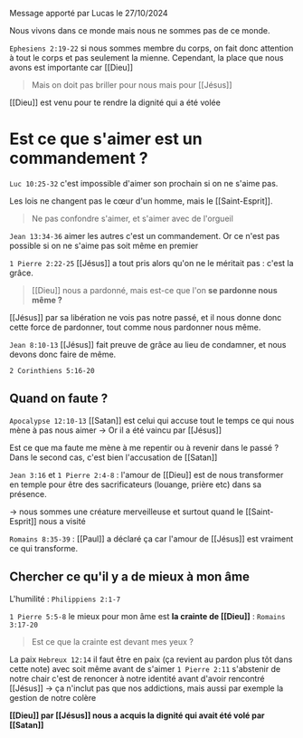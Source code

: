 Message apporté par Lucas le 27/10/2024

Nous vivons dans ce monde mais nous ne sommes pas de ce monde.

`Ephesiens 2:19-22` si nous sommes membre du corps, on fait donc attention à tout le corps et pas seulement la mienne.
Cependant, la place que nous avons est importante car [[Dieu]]
> Mais on doit pas briller pour nous mais pour [[Jésus]]

[[Dieu]] est venu pour te rendre la dignité qui a été volée
# Est ce que s'aimer est un commandement ?
`Luc 10:25-32` c'est impossible d'aimer son prochain si on ne s'aime pas.

Les lois ne changent pas le cœur d'un homme, mais le [[Saint-Esprit]].

> Ne pas confondre s'aimer, et s'aimer avec de l'orgueil

`Jean 13:34-36` aimer les autres c'est un commandement. Or ce n'est pas possible si on ne s'aime pas soit même en premier

`1 Pierre 2:22-25` [[Jésus]] a tout pris alors qu'on ne le méritait pas : c'est la grâce.
> [[Dieu]] nous a pardonné, mais est-ce que l'on **se pardonne nous même ?**

[[Jésus]] par sa libération ne vois pas notre passé, et il nous donne donc cette force de pardonner, tout comme nous pardonner nous même.

`Jean 8:10-13` [[Jésus]] fait preuve de grâce au lieu de condamner, et nous devons donc faire de même.

`2 Corinthiens 5:16-20` 
## Quand on faute ?
`Apocalypse 12:10-13` [[Satan]] est celui qui accuse tout le temps ce qui nous mène à pas nous aimer
-> Or il a été vaincu par [[Jésus]]

Est ce que ma faute me mène à me repentir ou à revenir dans le passé ?
Dans le second cas, c'est bien l'accusation de [[Satan]]

`Jean 3:16` et `1 Pierre 2:4-8` : l'amour de [[Dieu]] est de nous transformer en temple pour être des sacrificateurs (louange, prière etc) dans sa présence.

-> nous sommes une créature merveilleuse et surtout quand le [[Saint-Esprit]] nous a visité

`Romains 8:35-39` : [[Paul]] a déclaré ça car l'amour de [[Jésus]] est vraiment ce qui transforme.
## Chercher ce qu'il y a de mieux à mon âme
L'humilité : `Philippiens 2:1-7` 

`1 Pierre 5:5-8` le mieux pour mon âme est **la crainte de [[Dieu]]** : `Romains 3:17-20`
>Est ce que la crainte est devant mes yeux ?

La paix
`Hebreux 12:14` il faut être en paix (ça revient au pardon plus tôt dans cette note) avec soit même avant de s'aimer
`1 Pierre 2:11` s'abstenir de notre chair c'est de renoncer à notre identité avant d'avoir rencontré [[Jésus]]
-> ça n'inclut pas que nos addictions, mais aussi par exemple la gestion de notre colère 

**[[Dieu]] par [[Jésus]] nous a acquis la dignité qui avait été volé par [[Satan]]**